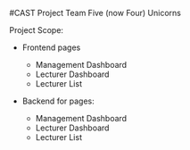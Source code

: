 #CAST Project Team Five (now Four) Unicorns

Project Scope:
- Frontend pages
  - Management Dashboard
  - Lecturer Dashboard
  - Lecturer List

- Backend for pages:
  - Management Dashboard
  - Lecturer Dashboard
  - Lecturer List
